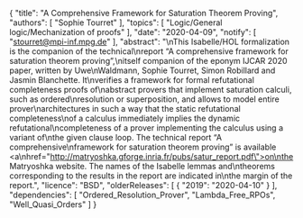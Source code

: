 {
    "title": "A Comprehensive Framework for Saturation Theorem Proving",
    "authors": [
        "Sophie Tourret"
    ],
    "topics": [
        "Logic/General logic/Mechanization of proofs"
    ],
    "date": "2020-04-09",
    "notify": [
        "stourret@mpi-inf.mpg.de"
    ],
    "abstract": "\nThis Isabelle/HOL formalization is the companion of the technical\nreport “A comprehensive framework for saturation theorem proving”,\nitself companion of the eponym IJCAR 2020 paper, written by Uwe\nWaldmann, Sophie Tourret, Simon Robillard and Jasmin Blanchette. It\nverifies a framework for formal refutational completeness proofs of\nabstract provers that implement saturation calculi, such as ordered\nresolution or superposition, and allows to model entire prover\narchitectures in such a way that the static refutational completeness\nof a calculus immediately implies the dynamic  refutational\ncompleteness of a prover implementing the calculus using a variant of\nthe given clause loop.  The technical report “A comprehensive\nframework for saturation theorem proving” is available <a\nhref=\"http://matryoshka.gforge.inria.fr/pubs/satur_report.pdf\">on\nthe Matryoshka website</a>. The names of the Isabelle lemmas and\ntheorems corresponding to the results in the report are indicated in\nthe margin of the report.",
    "licence": "BSD",
    "olderReleases": [
        {
            "2019": "2020-04-10"
        }
    ],
    "dependencies": [
        "Ordered_Resolution_Prover",
        "Lambda_Free_RPOs",
        "Well_Quasi_Orders"
    ]
}